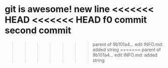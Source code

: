 git is awesome!
new line
<<<<<<< HEAD
<<<<<<< HEAD
f0 commit
second commit
=======
>>>>>>> parent of 9b101a4... edit INFO.md: added string
=======
>>>>>>> parent of 9b101a4... edit INFO.md: added string
